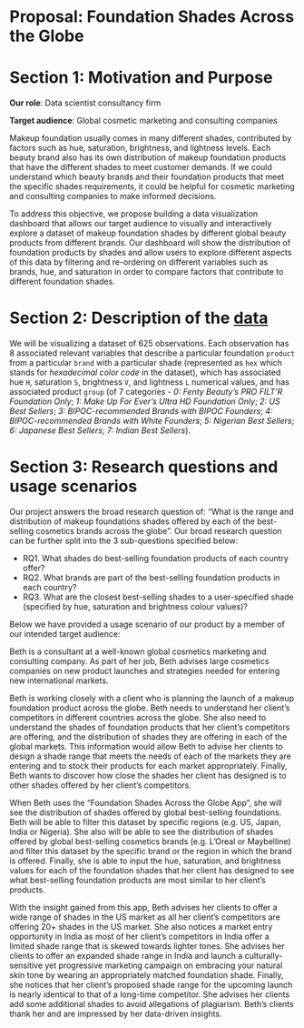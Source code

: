 Proposal: Foundation Shades Across the Globe
================

# Section 1: Motivation and Purpose

**Our role**: Data scientist consultancy firm

**Target audience**: Global cosmetic marketing and consulting companies

Makeup foundation usually comes in many different shades, contributed by
factors such as hue, saturation, brightness, and lightness levels. Each
beauty brand also has its own distribution of makeup foundation products
that have the different shades to meet customer demands. If we could
understand which beauty brands and their foundation products that meet
the specific shades requirements, it could be helpful for cosmetic
marketing and consulting companies to make informed decisions.

To address this objective, we propose building a data visualization
dashboard that allows our target audience to visually and interactively
explore a dataset of makeup foundation shades by different global beauty
products from different brands. Our dashboard will show the distribution
of foundation products by shades and allow users to explore different
aspects of this data by filtering and re-ordering on different variables
such as brands, hue, and saturation in order to compare factors that
contribute to different foundation shades.

# Section 2: Description of the [data](https://github.com/the-pudding/data/tree/master/makeup-shades)

We will be visualizing a dataset of 625 observations. Each observation
has 8 associated relevant variables that describe a particular
foundation `product` from a particular `brand` with a particular shade
(represented as `hex` which stands for *hexadecimal color code* in the
dataset), which has associated hue `H`, saturation `S`, brightness `V`,
and lightness `L` numerical values, and has associated product `group`
(of 7 categories - *0: Fenty Beauty’s PRO FILT’R Foundation Only*; *1:
Make Up For Ever’s Ultra HD Foundation Only*; *2: US Best Sellers*; *3:
BIPOC-recommended Brands with BIPOC Founders*; *4: BIPOC-recommended
Brands with White Founders*; *5: Nigerian Best Sellers*; *6: Japanese
Best Sellers*; *7: Indian Best Sellers*).

# Section 3: Research questions and usage scenarios

Our project answers the broad research question of: “What is the range
and distribution of makeup foundations shades offered by each of the
best-selling cosmetics brands across the globe”. Our broad research
question can be further split into the 3 sub-questions specified below:

  - RQ1. What shades do best-selling foundation products of each country
    offer?  
  - RQ2. What brands are part of the best-selling foundation products in
    each country?
  - RQ3. What are the closest best-selling shades to a user-specified
    shade (specified by hue, saturation and brightness colour values)?

Below we have provided a usage scenario of our product by a member of
our intended target audience:

Beth is a consultant at a well-known global cosmetics marketing and
consulting company. As part of her job, Beth advises large cosmetics
companies on new product launches and strategies needed for entering new
international markets.

Beth is working closely with a client who is planning the launch of a
makeup foundation product across the globe. Beth needs to understand her
client’s competitors in different countries across the globe. She also
need to understand the shades of foundation products that her client’s
competitors are offering, and the distribution of shades they are
offering in each of the global markets. This information would allow
Beth to advise her clients to design a shade range that meets the needs
of each of the markets they are entering and to stock their products for
each market appropriately. Finally, Beth wants to discover how close the
shades her client has designed is to other shades offered by her
client’s competitors.

When Beth uses the “Foundation Shades Across the Globe App”, she will
see the distribution of shades offered by global best-selling
foundations. Beth will be able to filter this dataset by specific
regions (e.g. US, Japan, India or Nigeria). She also will be able to see
the distribution of shades offered by global best-selling cosmetics
brands (e.g. L’Oreal or Maybelline) and filter this dataset by the
specific brand or the region in which the brand is offered. Finally, she
is able to input the hue, saturation, and brightness values for each of
the foundation shades that her client has designed to see what
best-selling foundation products are most similar to her client’s
products.

With the insight gained from this app, Beth advises her clients to offer
a wide range of shades in the US market as all her client’s competitors
are offering 20+ shades in the US market. She also notices a market
entry opportunity in India as most of her client’s competitors in India
offer a limited shade range that is skewed towards lighter tones. She
advises her clients to offer an expanded shade range in India and launch
a culturally-sensitive yet progressive marketing campaign on embracing
your natural skin tone by wearing an appropriately matched foundation
shade. Finally, she notices that her client’s proposed shade range for
the upcoming launch is nearly identical to that of a long-time
competitor. She advises her clients add some additional shades to avoid
allegations of plagiarism. Beth’s clients thank her and are impressed by
her data-driven insights.
